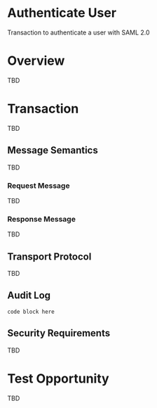 # Authenticate User
Transaction to authenticate a user with SAML 2.0 

# Overview

TBD   

# Transaction 

TBD

## Message Semantics 

TBD

### Request Message

TBD

### Response Message

TBD

## Transport Protocol 

TBD 

## Audit Log

```
code block here    
```

## Security Requirements   

TBD

# Test Opportunity

TBD